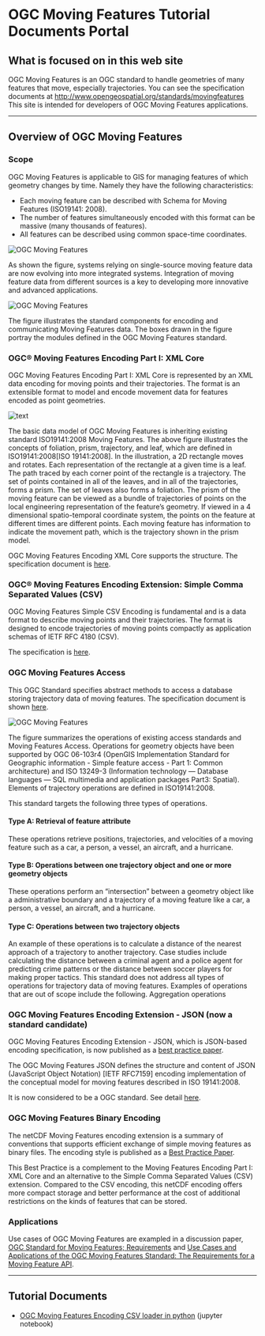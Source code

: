 # OGC Moving Features Tutorial Documents Portal

## What is focused on in this web site
OGC Moving Features is an OGC standard to handle geometries of many features that move, especially trajectories.
You can see the specification documents at http://www.opengeospatial.org/standards/movingfeatures
This site is intended for developers of OGC Moving Features applications.


---

## Overview of OGC Moving Features

### Scope

OGC Moving Features is applicable to GIS for managing features of which geometry changes by time.
Namely they have the following characteristics:

- Each moving feature can be described with Schema for Moving Features (ISO19141: 2008).
- The number of features simultaneously encoded with this format can be massive (many thousands of features).
- All features can be described using common space-time coordinates.

![OGC Moving Features](applications.png)

As shown the figure, systems relying on single-source moving feature data are now evolving into more integrated systems. Integration of moving feature data from different sources is a key to developing more innovative and advanced applications.


![OGC Moving Features](modularity.png)

The figure illustrates the standard components for encoding and communicating Moving Features data. The boxes drawn in the figure portray the modules defined in the OGC Moving Features standard.


### OGC® Moving Features Encoding Part I: XML Core

OGC Moving Features Encoding Part I: XML Core is represented by an XML data encoding for moving points and their trajectories. The format is an extensible format to model and encode movement data for features encoded as point geometries.

![text](tracks.png)

The basic data model of OGC Moving Features is inheriting existing standard ISO19141:2008 Moving Features.
The above figure illustrates the concepts of foliation, prism, trajectory, and leaf, which are defined in ISO19141:2008[ISO 19141:2008]. In the illustration, a 2D rectangle moves and rotates. Each representation of the rectangle at a given time is a leaf. The path traced by each corner point of the rectangle is a trajectory. The set of points contained in all of the leaves, and in all of the trajectories, forms a prism. The set of leaves also forms a foliation.
The prism of the moving feature can be viewed as a bundle of trajectories of points on the local engineering representation of the feature’s geometry. If viewed in a 4 dimensional spatio-temporal coordinate system, the points on the feature at different times are different points.
Each moving feature has information to indicate the movement path, which is the trajectory shown in the prism model.

OGC Moving Features Encoding XML Core supports the structure.
The specification document is [here](http://docs.opengeospatial.org/is/18-075/18-075.html).


### OGC® Moving Features Encoding Extension: Simple Comma Separated Values (CSV)

OGC Moving Features Simple CSV Encoding is fundamental and is a data format to describe moving points and their trajectories. The format is designed to encode trajectories of moving points compactly as application schemas of IETF RFC 4180 (CSV).

The specification is [here](http://docs.opengeospatial.org/is/14-084r2/14-084r2.html).


### OGC Moving Features Access
This OGC Standard specifies abstract methods to access a database storing trajectory data of moving features.
The specification document is shown [here](http://docs.opengeospatial.org/is/16-120r3/16-120r3.html).

![OGC Moving Features](access.png)

The figure summarizes the operations of existing access standards and Moving Features Access. Operations for geometry objects have been supported by OGC 06-103r4 (OpenGIS Implementation Standard for Geographic information - Simple feature access - Part 1: Common architecture) and ISO 13249-3 (Information technology — Database languages — SQL multimedia and application packages Part3: Spatial). Elements of trajectory operations are defined in ISO19141:2008.

This standard targets the following three types of operations.

#### Type A: Retrieval of feature attribute
 These operations retrieve positions, trajectories, and velocities of a moving feature such as a car, a person, a vessel, an aircraft, and a hurricane.

#### Type B: Operations between one trajectory object and one or more geometry objects
These operations perform an “intersection” between a geometry object like a administrative boundary and a trajectory of a moving feature like a car, a person, a vessel, an aircraft, and a hurricane.

#### Type C: Operations between two trajectory objects
An example of these operations is to calculate a distance of the nearest approach of a trajectory to another trajectory. Case studies include calculating the distance between a criminal agent and a police agent for predicting crime patterns or the distance between soccer players for making proper tactics.
This standard does not address all types of operations for trajectory data of moving features. Examples of operations that are out of scope include the following.
Aggregation operations


### OGC Moving Features Encoding Extension - JSON (now a standard candidate)
OGC Moving Features Encoding Extension - JSON, which is JSON-based encoding specification,
is now published as a [best practice paper](http://docs.opengeospatial.org/bp/16-140r1/16-140r1.html).

The OGC Moving Features JSON defines the structure and content of JSON (JavaScript Object Notation) [IETF RFC7159] encoding implementation of the conceptual model for moving features described in ISO 19141:2008.

It is now considered to be a OGC standard. See detail [here](https://ksookim.github.io/mf-json/).

### OGC Moving Features Binary Encoding

The netCDF Moving Features encoding extension is a summary of conventions that supports efficient exchange of simple moving features as binary files. The encoding style is published as a [Best Practice Paper](http://docs.opengeospatial.org/bp/16-114r3/16-114r3.html).

This Best Practice is a complement to the Moving Features Encoding Part I: XML Core and an alternative to the Simple Comma Separated Values (CSV) extension. Compared to the CSV encoding, this netCDF encoding offers more compact storage and better performance at the cost of additional restrictions on the kinds of features that can be stored.

### Applications
Use cases of OGC Moving Features are exampled in a discussion paper, [OGC Standard for Moving Features; Requirements](https://portal.opengeospatial.org/files/?artifact_id=51623) and
[Use Cases and Applications of the OGC Moving Features Standard: The Requirements for a Moving Feature API](https://portal.opengeospatial.org/files/?artifact_id=64623).

---
## Tutorial Documents
- [OGC Moving Features Encoding CSV loader in python](LoadOGCMovingFeaturesCSV.html) (jupyter notebook)

